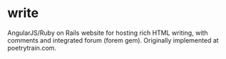 # write
AngularJS/Ruby on Rails website for hosting rich HTML writing, with comments and integrated forum (forem gem).  Originally implemented at poetrytrain.com.  
